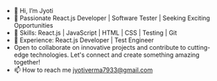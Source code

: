 - 👋 Hi, I’m Jyoti
- 👀 Passionate React.js Developer | Software Tester | Seeking Exciting Opportunities
- 👀 Skills: React.js | JavaScript | HTML | CSS | Testing | Git
- 🌱 Experience: React.js Developer | Test Engineer
- Open to collaborate on innovative projects and contribute to cutting-edge technologies. Let's connect and create something amazing together!
- 📫 How to reach me jyotiverma7933@gmail.com

<!---
jyotiv2023/jyotiv2023 is a ✨ special ✨ repository because its `README.md` (this file) appears on your GitHub profile.
You can click the Preview link to take a look at your changes.
--->
